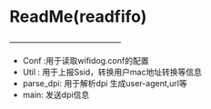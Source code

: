 # ReadMe(readfifo)
——————————————
* Conf :用于读取wifidog.conf的配置
* Util : 用于上报Ssid，转换用户mac地址转换等信息
* parse_dpi: 用于解析dpi 生成user-agent,url等
* main: 发送dpi信息

